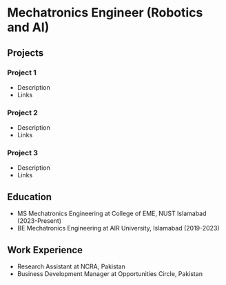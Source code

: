 # Mechatronics Engineer (Robotics and AI) 
## Projects
### Project 1
- Description
- Links
### Project 2
- Description
- Links
### Project 3
- Description
- Links
## Education
- MS Mechatronics Engineering at College of EME, NUST Islamabad (2023-Present)
- BE Mechatronics Engineering at AIR University, Islamabad (2019-2023)
## Work Experience
- Research Assistant at NCRA, Pakistan
- Business Development Manager at Opportunities Circle, Pakistan
